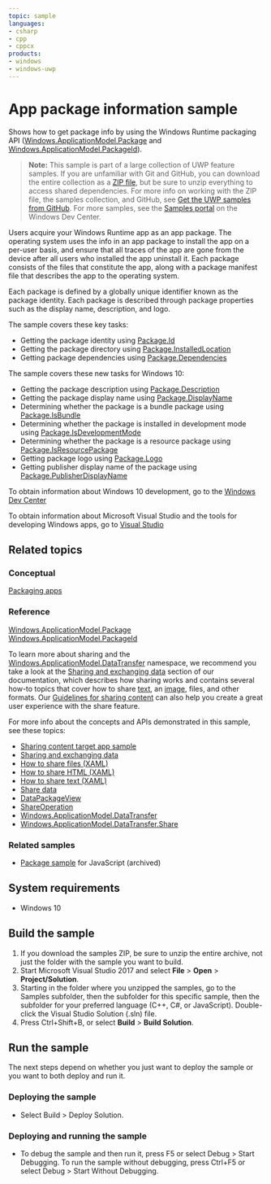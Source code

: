 ```yaml
---
topic: sample
languages:
- csharp
- cpp
- cppcx
products:
- windows
- windows-uwp
---
```


<!---
  category: AppSettings 
  samplefwlink: http://go.microsoft.com/fwlink/p/?LinkId=620581
--->

# App package information sample

Shows how to get package info by using the Windows Runtime packaging API ([Windows.ApplicationModel.Package](http://msdn.microsoft.com/library/windows/apps/br224667) 
and [Windows.ApplicationModel.PackageId](http://msdn.microsoft.com/library/windows/apps/br224668)).

> **Note:** This sample is part of a large collection of UWP feature samples. 
> If you are unfamiliar with Git and GitHub, you can download the entire collection as a 
> [ZIP file](https://github.com/Microsoft/Windows-universal-samples/archive/master.zip), but be 
> sure to unzip everything to access shared dependencies. For more info on working with the ZIP file, 
> the samples collection, and GitHub, see [Get the UWP samples from GitHub](https://aka.ms/ovu2uq). 
> For more samples, see the [Samples portal](https://aka.ms/winsamples) on the Windows Dev Center. 

Users acquire your Windows Runtime app as an app package. The operating system uses the info in an app package to install the app on a per-user basis, and ensure that all traces of the app are gone from the device after all users who installed the app uninstall it. Each package consists of the files that constitute the app, along with a package manifest file that describes the app to the operating system.

Each package is defined by a globally unique identifier known as the package identity. Each package is described through package properties such as the display name, description, and logo.

The sample covers these key tasks:

-   Getting the package identity using [Package.Id](http://msdn.microsoft.com/library/windows/apps/br224680)
-   Getting the package directory using [Package.InstalledLocation](http://msdn.microsoft.com/library/windows/apps/br224681)
-   Getting package dependencies using [Package.Dependencies](http://msdn.microsoft.com/library/windows/apps/br224679)

The sample covers these new tasks for Windows 10:

-   Getting the package description using [Package.Description](http://msdn.microsoft.com/library/windows/apps/dn175742)
-   Getting the package display name using [Package.DisplayName](http://msdn.microsoft.com/library/windows/apps/dn175743)
-   Determining whether the package is a bundle package using [Package.IsBundle](http://msdn.microsoft.com/library/windows/apps/dn175744)
-   Determining whether the package is installed in development mode using [Package.IsDevelopmentMode](http://msdn.microsoft.com/library/windows/apps/dn175745)
-   Determining whether the package is a resource package using [Package.IsResourcePackage](http://msdn.microsoft.com/library/windows/apps/dn175746)
-   Getting package logo using [Package.Logo](http://msdn.microsoft.com/library/windows/apps/dn175747)
-   Getting publisher display name of the package using [Package.PublisherDisplayName](http://msdn.microsoft.com/library/windows/apps/dn175748)

To obtain information about Windows 10 development, go to the [Windows Dev Center](http://go.microsoft.com/fwlink/?LinkID=532421)

To obtain information about Microsoft Visual Studio and the tools for developing Windows apps, go to [Visual Studio](http://go.microsoft.com/fwlink/?LinkID=532422)

## Related topics

### Conceptual

[Packaging apps](https://msdn.microsoft.com/library/windows/apps/mt270969)  

### Reference

[Windows.ApplicationModel.Package](http://msdn.microsoft.com/library/windows/apps/br224667)  
[Windows.ApplicationModel.PackageId](http://msdn.microsoft.com/library/windows/apps/br224668)  

To learn more about sharing and the [Windows.ApplicationModel.DataTransfer](http://msdn.microsoft.com/library/windows/apps/br205967) namespace, 
we recommend you take a look at the [Sharing and exchanging data](http://msdn.microsoft.com/library/windows/apps/hh464923) section of our documentation, 
which describes how sharing works and contains several how-to topics that cover how to share [text](http://msdn.microsoft.com/library/windows/apps/hh758313), 
an [image](http://msdn.microsoft.com/library/windows/apps/hh758305), files, and other formats. Our 
[Guidelines for sharing content](http://msdn.microsoft.com/library/windows/apps/hh465251) can also help you create a great user experience with the share feature.

For more info about the concepts and APIs demonstrated in this sample, see these topics:

-   [Sharing content target app sample](http://go.microsoft.com/fwlink/p/?linkid=231519)
-   [Sharing and exchanging data](http://msdn.microsoft.com/library/windows/apps/hh464923)
-   [How to share files (XAML)](http://msdn.microsoft.com/library/windows/apps/hh871371)
-   [How to share HTML (XAML)](http://msdn.microsoft.com/library/windows/apps/hh973055)
-   [How to share text (XAML)](http://msdn.microsoft.com/library/windows/apps/hh871372)
-   [Share data](https://msdn.microsoft.com/library/windows/apps/mt243293)
-   [DataPackageView](http://msdn.microsoft.com/library/windows/apps/hh738408)
-   [ShareOperation](http://msdn.microsoft.com/library/windows/apps/br205977)
-   [Windows.ApplicationModel.DataTransfer](http://msdn.microsoft.com/library/windows/apps/br205967)
-   [Windows.ApplicationModel.DataTransfer.Share](http://msdn.microsoft.com/library/windows/apps/br205989)

### Related samples

* [Package sample](/archived/Package/) for JavaScript (archived)

## System requirements

* Windows 10

## Build the sample

1. If you download the samples ZIP, be sure to unzip the entire archive, not just the folder with the sample you want to build. 
2. Start Microsoft Visual Studio 2017 and select **File** \> **Open** \> **Project/Solution**.
3. Starting in the folder where you unzipped the samples, go to the Samples subfolder, then the subfolder for this specific sample, then the subfolder for your preferred language (C++, C#, or JavaScript). Double-click the Visual Studio Solution (.sln) file.
4. Press Ctrl+Shift+B, or select **Build** \> **Build Solution**.

## Run the sample

The next steps depend on whether you just want to deploy the sample or you want to both deploy and run it.

### Deploying the sample

- Select Build > Deploy Solution. 

### Deploying and running the sample

- To debug the sample and then run it, press F5 or select Debug >  Start Debugging. To run the sample without debugging, press Ctrl+F5 or select Debug > Start Without Debugging. 

